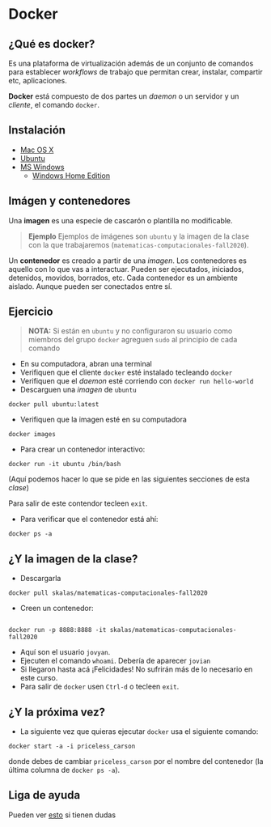 # Docker

## ¿Qué es docker?

Es una plataforma de virtualización además de un conjunto de comandos para establecer *workflows* de trabajo que permitan crear, instalar, compartir etc, aplicaciones.

**Docker** está compuesto de dos partes un *daemon* o un servidor y un *cliente*, el comando `docker`. 

## Instalación

- [Mac OS X](https://docs.docker.com/docker-for-mac/)
- [Ubuntu](https://docs.docker.com/engine/install/ubuntu/)
- [MS Windows](https://docs.docker.com/docker-for-windows/install/)
  - [Windows Home Edition](https://docs.docker.com/docker-for-windows/install-windows-home/)

## Imágen y contenedores

Una **imagen** es una especie de cascarón o plantilla no modificable. 

> **Ejemplo** 
> Ejemplos de imágenes son `ubuntu` y la imagen de la clase con la que trabajaremos (`matematicas-computacionales-fall2020`).

Un **contenedor** es creado a partir de una *imagen*. Los contenedores es aquello con lo que vas a interactuar. Pueden ser ejecutados, iniciados, detenidos, movidos, borrados, etc. Cada contenedor es un ambiente aislado. Aunque pueden ser conectados entre sí.

## Ejercicio

> **NOTA:** Si están en `ubuntu` y no configuraron su usuario como miembros del grupo `docker` agreguen `sudo` al principio de cada comando


- En su computadora, abran una terminal 
- Verifiquen que el cliente `docker` esté instalado tecleando `docker`
- Verifiquen que el *daemon* esté corriendo con `docker run hello-world`
- Descarguen una *imagen* de `ubuntu`

```
docker pull ubuntu:latest
```

- Verifiquen que la imagen esté en su computadora

```
docker images
```


- Para crear un contenedor interactivo:

```
docker run -it ubuntu /bin/bash

```

(Aquí podemos hacer lo que se pide en las siguientes secciones de esta *clase*)


Para salir de este contendor tecleen `exit`.

- Para verificar que el contenedor está ahí:

```
docker ps -a
```


## ¿Y la imagen de la clase?

- Descargarla

```
docker pull skalas/matematicas-computacionales-fall2020
```

- Creen un contenedor:

```

docker run -p 8888:8888 -it skalas/matematicas-computacionales-fall2020 
```
- Aquí son el usuario `jovyan`.
- Ejecuten el comando `whoami`. Debería de aparecer `jovian`
- Si llegaron hasta acá ¡Felicidades! No sufrirán más de lo necesario en este curso.
- Para salir de `docker` usen `Ctrl-d` o tecleen `exit`.


## ¿Y la próxima vez?

- La siguiente vez que quieras ejecutar `docker` usa el siguiente comando:
```
docker start -a -i priceless_carson
```
donde debes de cambiar `priceless_carson` por el nombre del contenedor (la última columna de `docker ps -a`).


## Liga de ayuda

Pueden ver [esto](https://github.com/wsargent/docker-cheat-sheet) si tienen dudas

